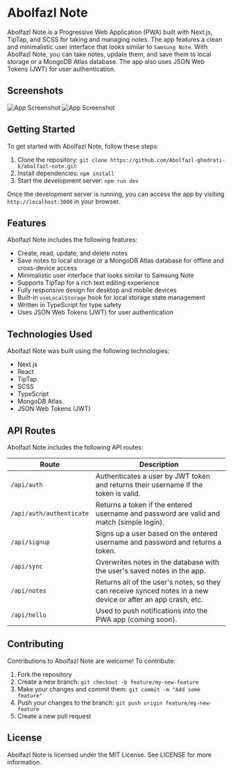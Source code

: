 # Abolfazl Note

Abolfazl Note is a Progressive Web Application (PWA) built with Next.js, TipTap, and SCSS for taking and managing notes. The app features a clean and minimalistic user interface that looks similar to `Samsung Note`. With Abolfazl Note, you can take notes, update them, and save them to local storage or a MongoDB Atlas database. The app also uses JSON Web Tokens (JWT) for user authentication.

## Screenshots

![App Screenshot](https://user-images.githubusercontent.com/104020673/229557711-ca19d9e5-a715-442c-8e67-bf896dabf062.png?text=Main+Screen)
![App Screenshot](https://user-images.githubusercontent.com/104020673/229557469-86dc31f0-9d9a-47af-ab6a-0aa1cfbe41d9.png)

## Getting Started

To get started with Abolfazl Note, follow these steps:

1. Clone the repository: `git clone https://github.com/Abolfazl-ghodrati-k/abolfazl-note.git`
2. Install dependencies: `npm install`
3. Start the development server: `npm run dev`

Once the development server is running, you can access the app by visiting `http://localhost:3000` in your browser.

## Features

Abolfazl Note includes the following features:

- Create, read, update, and delete notes
- Save notes to local storage or a MongoDB Atlas database for offline and cross-device access
- Minimalistic user interface that looks similar to Samsung Note
- Supports TipTap for a rich text editing experience
- Fully responsive design for desktop and mobile devices
- Built-in `useLocalStorage` hook for local storage state management
- Written in TypeScript for type safety
- Uses JSON Web Tokens (JWT) for user authentication

## Technologies Used

Abolfazl Note was built using the following technologies:

- Next.js
- React
- TipTap
- SCSS
- TypeScript
- MongoDB Atlas
- JSON Web Tokens (JWT)

## API Routes

Abolfazl Note includes the following API routes:

| Route                  | Description                                                                                                   |
|------------------------|---------------------------------------------------------------------------------------------------------------|
| `/api/auth`            | Authenticates a user by JWT token and returns their username if the token is valid.                           |
| `/api/auth/authenticate`| Returns a token if the entered username and password are valid and match (simple login).                    |
| `/api/signup`          | Signs up a user based on the entered username and password and returns a token.                               |
| `/api/sync`            | Overwrites notes in the database with the user's saved notes in the app.                                      |
| `/api/notes`           | Returns all of the user's notes, so they can receive synced notes in a new device or after an app crash, etc. |
| `/api/hello`           | Used to push notifications into the PWA app (coming soon).                                                    |

## Contributing

Contributions to Abolfazl Note are welcome! To contribute:

1. Fork the repository
2. Create a new branch: `git checkout -b feature/my-new-feature`
3. Make your changes and commit them: `git commit -m "Add some feature"`
4. Push your changes to the branch: `git push origin feature/my-new-feature`
5. Create a new pull request

## License

Abolfazl Note is licensed under the MIT License. See LICENSE for more information.
